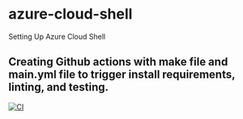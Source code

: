 # azure-cloud-shell
Setting Up Azure Cloud Shell

## Creating Github actions with make file and main.yml file to trigger install requirements, linting, and testing.

[![CI](https://github.com/toki0709/azure-cloud-shell/actions/workflows/main.yml/badge.svg)](https://github.com/toki0709/azure-cloud-shell/actions/workflows/main.yml)

